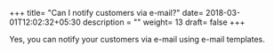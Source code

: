 +++
title= "Can I notify customers via e-mail?"
date= 2018-03-01T12:02:32+05:30
description = ""
weight= 13
draft= false
+++

Yes, you can notify your customers via e-mail using e-mail templates.
